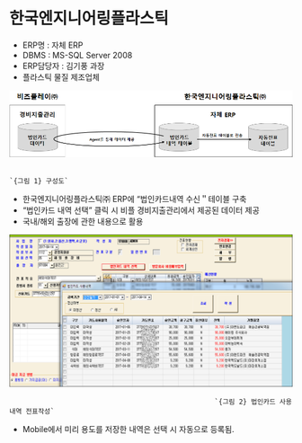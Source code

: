 # 한국엔지니어링플라스틱

 - ERP명 : 자체 ERP  
 - DBMS : MS-SQL Server 2008  
 - ERP담당자 : 김기풍 과장  
 - 플라스틱 물질 제조업체

![](../../../.gitbook/assets/image%20%28143%29.png)

                                                                               `{그림 1} 구성도`

 - 한국엔지니어링플라스틱㈜ ERP에 “법인카드내역 수신＂테이블 구축  
 - “법인카드 내역 선택” 클릭 시 비플 경비지출관리에서 제공된 데이터 제공  
 - 국내/해외 출장에 관한 내용으로 활용

![](../../../.gitbook/assets/image%20%28175%29.png)

                                                       `{그림 2} 법인카드 사용내역 전표작성`

 - Mobile에서 미리 용도를 저장한 내역은 선택 시 자동으로 등록됨.


